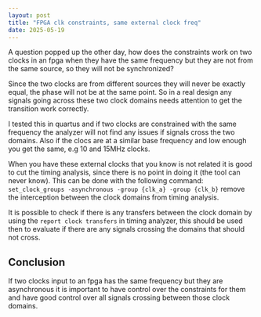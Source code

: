 ```yaml
---
layout: post
title: "FPGA clk constraints, same external clock freq" 
date: 2025-05-19
---
```


A question popped up the other day, how does the constraints work on two clocks in an fpga when they have the same frequency but they are not from the same source, so they will not be synchronized?

Since the two clocks are from different sources they will never be exactly equal, the phase will not be at the same point.
So in a real design any signals going across these two clock domains needs attention to get the transition work correctly.

I tested this in quartus and if two clocks are constrained with the same frequency the analyzer will not find any issues if signals cross the two domains.
Also if the clocs are at a similar base frequency and low enough you get the same, e.g 10 and 15MHz clocks.

When you have these external clocks that you know is not related it is good to cut the timing analysis, since there is no point in doing it (the tool can never know). This can be done with the following command:
`set_clock_groups -asynchronous -group {clk_a} -group {clk_b}` remove the interception between the clock domains from timing analysis.

It is possible to check if there is any transfers between the clock domain by using the `report clock transfers` in timing analyzer, this should be used then to evaluate if there are any signals crossing the domains that should not cross.

## Conclusion
If two clocks input to an fpga has the same frequency but they are asynchronous it is important to have control over the constraints for them and have good control over all signals crossing between those clock domains.